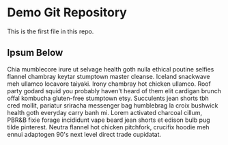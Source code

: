 # Demo Git Repository

This is the first file in this repo.

## Ipsum Below

Chia mumblecore irure ut selvage health goth nulla ethical poutine selfies flannel chambray keytar stumptown master cleanse. Iceland snackwave meh ullamco locavore taiyaki. Irony chambray hot chicken ullamco. Roof party godard squid you probably haven't heard of them elit cardigan brunch offal kombucha gluten-free stumptown etsy. Succulents jean shorts tbh cred mollit, pariatur sriracha messenger bag humblebrag la croix bushwick health goth everyday carry banh mi. Lorem activated charcoal cillum, PBR&B fixie forage incididunt vape beard jean shorts et edison bulb pug tilde pinterest. Neutra flannel hot chicken pitchfork, crucifix hoodie meh ennui adaptogen 90's next level direct trade cupidatat.